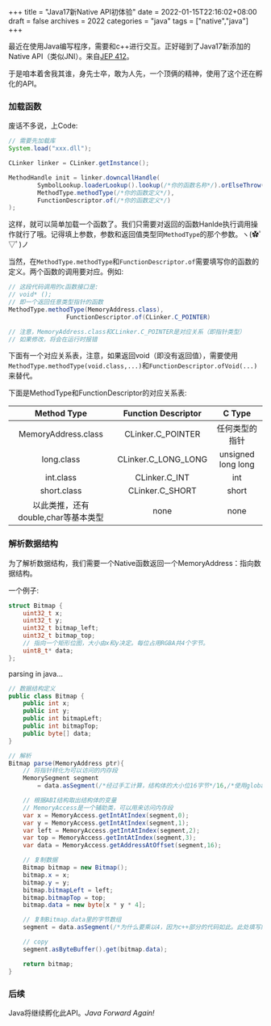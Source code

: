 +++
title = "Java17新Native API初体验"
date = 2022-01-15T22:16:02+08:00
draft = false
archives = 2022
categories = "java"
tags = ["native","java"]
+++

最近在使用Java编写程序，需要和c++进行交互。正好碰到了Java17新添加的Native API（类似JNI）。来自[JEP 412](https://openjdk.java.net/jeps/412)。

<!--more-->

于是咱本着舍我其谁，身先士卒，敢为人先，一个顶俩的精神，使用了这个还在孵化的API。

### 加载函数

废话不多说，上Code:
```java
// 需要先加载库
System.load("xxx.dll");

CLinker linker = CLinker.getInstance();

MethodHandle init = linker.downcallHandle(
        SymbolLookup.loaderLookup().lookup(/*你的函数名称*/).orElseThrow(),
        MethodType.methodType(/*你的函数定义*/),
        FunctionDescriptor.of(/*你的函数定义*/)
);

```
这样，就可以简单加载一个函数了。我们只需要对返回的函数Hanlde执行调用操作就行了哦。记得填上参数，参数和返回值类型同`MethodType`的那个参数。ヽ(✿ﾟ▽ﾟ)ノ

当然，在`MethodType.methodType`和`FunctionDescriptor.of`需要填写你的函数的定义。两个函数的调用要对应。例如:
```java
// 这段代码调用的c函数接口是:
// void* ();
// 即一个返回任意类型指针的函数
MethodType.methodType(MemoryAddress.class),
                FunctionDescriptor.of(CLinker.C_POINTER)

// 注意，MemoryAddress.class和CLinker.C_POINTER是对应关系（即指针类型）
// 如果修改，将会在运行时报错
```

下面有一个对应关系表，注意，如果返回void（即没有返回值），需要使用`MethodType.methodType(void.class,...)`和`FunctionDescriptor.ofVoid(...)`来替代。

下面是MethodType和FunctionDescriptor的对应关系表:

| Method Type | Function Descriptor | C Type |
| :----: | :-----: | :-----: |
| MemoryAddress.class | CLinker.C_POINTER | 任何类型的指针 |
| long.class | CLinker.C_LONG_LONG | unsigned long long |
| int.class | CLinker.C_INT | int |
| short.class | CLinker.C_SHORT | short |
| 以此类推，还有double,char等基本类型 | none | none |


### 解析数据结构
为了解析数据结构，我们需要一个Native函数返回一个MemoryAddress：指向数据结构。

一个例子:
```c++
struct Bitmap {
	uint32_t x;
	uint32_t y;
	uint32_t bitmap_left;
	uint32_t bitmap_top;
    // 指向一个矩形位图，大小由x和y决定。每位占用RGBA共4个字节。
	uint8_t* data;
};
```
parsing in java...
```java
// 数据结构定义
public class Bitmap {
    public int x;
    public int y;
    public int bitmapLeft;
    public int bitmapTop;
    public byte[] data;
}

// 解析
Bitmap parse(MemoryAddress ptr){
    // 将指针转化为可以访问的内存段
    MemorySegment segment
        = data.asSegment(/*经过手工计算，结构体的大小位16字节*/16,/*使用globalScope需要我们自己释放内存，如果想要JVM来释放，可以使用newImplicitScope，具体见Java文档*/ResourceScope.globalScope());

    // 根据ABI结构取出结构体的变量
    // MemoryAccess是一个辅助类，可以用来访问内存段
    var x = MemoryAccess.getIntAtIndex(segment,0);
    var y = MemoryAccess.getIntAtIndex(segment,1);
    var left = MemoryAccess.getIntAtIndex(segment,2);
    var top = MemoryAccess.getIntAtIndex(segment,3);
    var data = MemoryAccess.getAddressAtOffset(segment,16);

    // 复制数据
    Bitmap bitmap = new Bitmap();
    bitmap.x = x;
    bitmap.y = y;
    bitmap.bitmapLeft = left;
    bitmap.bitmapTop = top;
    bitmap.data = new byte[x * y * 4];

    // 复制Bitmap.data里的字节数组
    segment = data.asSegment(/*为什么要乘以4，因为c++部分的代码如此。此处填写内存段大小。*/(long) x * y * 4,ResourceScope.globalScope());

    // copy
    segment.asByteBuffer().get(bitmap.data);

    return bitmap;
}
```

### 后续
Java将继续孵化此API。*Java Forward Again!*
